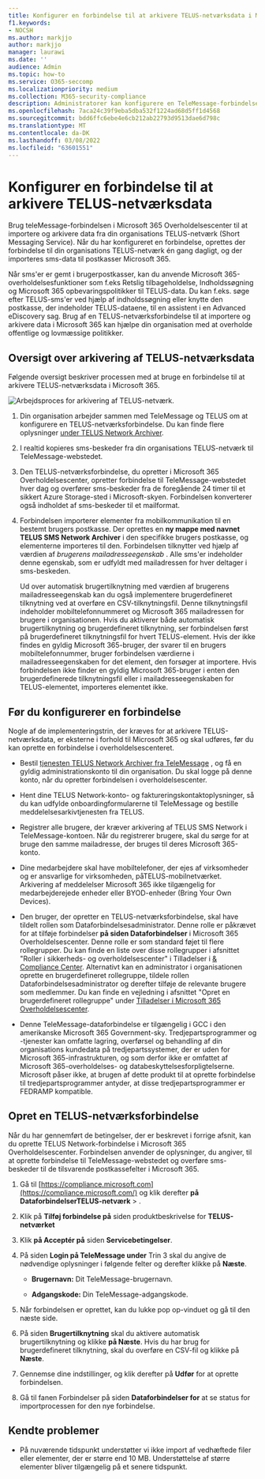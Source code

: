```yaml
---
title: Konfigurer en forbindelse til at arkivere TELUS-netværksdata i Microsoft 365
f1.keywords:
- NOCSH
ms.author: markjjo
author: markjjo
manager: laurawi
ms.date: ''
audience: Admin
ms.topic: how-to
ms.service: O365-seccomp
ms.localizationpriority: medium
ms.collection: M365-security-compliance
description: Administratorer kan konfigurere en TeleMessage-forbindelse til at importere og arkivere sms-data fra TELUS-netværket Microsoft 365. Dette giver dig mulighed for at arkivere data fra tredjepartsdatakilder i Microsoft 365, så du kan bruge overholdelsesfunktioner som f.eks retslig tilbageholdelse, indholdssøgning og opbevaringspolitikker til at administrere organisationens tredjepartsdata.
ms.openlocfilehash: 7aca24c39f9eba5dba532f1224ad68d5ff1d4568
ms.sourcegitcommit: bdd6ffc6ebe4e6cb212ab22793d9513dae6d798c
ms.translationtype: MT
ms.contentlocale: da-DK
ms.lasthandoff: 03/08/2022
ms.locfileid: "63601551"
---
```

# <a name="set-up-a-connector-to-archive-telus-network-data"></a>Konfigurer en forbindelse til at arkivere TELUS-netværksdata

Brug teleMessage-forbindelsen i Microsoft 365 Overholdelsescenter til at importere og arkivere data fra din organisations TELUS-netværk (Short Messaging Service). Når du har konfigureret en forbindelse, oprettes der forbindelse til din organisations TELUS-netværk én gang dagligt, og der importeres sms-data til postkasser Microsoft 365.

Når sms'er er gemt i brugerpostkasser, kan du anvende Microsoft 365-overholdelsesfunktioner som f.eks Retslig tilbageholdelse, Indholdssøgning og Microsoft 365 opbevaringspolitikker til TELUS-data. Du kan f.eks. søge efter TELUS-sms'er ved hjælp af indholdssøgning eller knytte den postkasse, der indeholder TELUS-dataene, til en assistent i en Advanced eDiscovery sag. Brug af en TELUS-netværksforbindelse til at importere og arkivere data i Microsoft 365 kan hjælpe din organisation med at overholde offentlige og lovmæssige politikker.

## <a name="overview-of-archiving-telus-network-data"></a>Oversigt over arkivering af TELUS-netværksdata

Følgende oversigt beskriver processen med at bruge en forbindelse til at arkivere TELUS-netværksdata i Microsoft 365.

![Arbejdsproces for arkivering af TELUS-netværk.](../media/TelusNetworkConnectorWorkflow.png)

1. Din organisation arbejder sammen med TeleMessage og TELUS om at konfigurere en TELUS-netværksforbindelse. Du kan finde flere oplysninger [under TELUS Network Archiver](https://www.telemessage.com/office365-activation-for-telus-network-archiver/).

2. I realtid kopieres sms-beskeder fra din organisations TELUS-netværk til TeleMessage-webstedet.

3. Den TELUS-netværksforbindelse, du opretter i Microsoft 365 Overholdelsescenter, opretter forbindelse til TeleMessage-webstedet hver dag og overfører sms-beskeder fra de foregående 24 timer til et sikkert Azure Storage-sted i Microsoft-skyen. Forbindelsen konverterer også indholdet af sms-beskeder til et mailformat.

4. Forbindelsen importerer elementer fra mobilkommunikation til en bestemt brugers postkasse. Der oprettes en **ny mappe med navnet TELUS SMS Network Archiver** i den specifikke brugers postkasse, og elementerne importeres til den. Forbindelsen tilknytter ved hjælp af værdien af *brugerens mailadresseegenskab* . Alle sms'er indeholder denne egenskab, som er udfyldt med mailadressen for hver deltager i sms-beskeden.

   Ud over automatisk brugertilknytning med værdien af  brugerens mailadresseegenskab kan du også implementere brugerdefineret tilknytning ved at overføre en CSV-tilknytningsfil. Denne tilknytningsfil indeholder mobiltelefonnummeret og Microsoft 365 mailadressen for brugere i organisationen. Hvis du aktiverer både automatisk brugertilknytning og brugerdefineret tilknytning, ser forbindelsen først på brugerdefineret tilknytningsfil for hvert TELUS-element. Hvis der ikke findes en gyldig Microsoft 365-bruger, der svarer til en brugers mobiltelefonnummer, bruger forbindelsen værdierne i mailadresseegenskaben for det element, den forsøger at importere. Hvis forbindelsen ikke finder en gyldig Microsoft 365-bruger i enten den brugerdefinerede tilknytningsfil eller i mailadresseegenskaben for TELUS-elementet, importeres elementet ikke.

## <a name="before-you-set-up-a-connector"></a>Før du konfigurerer en forbindelse

Nogle af de implementeringstrin, der kræves for at arkivere TELUS-netværksdata, er eksterne i forhold til Microsoft 365 og skal udføres, før du kan oprette en forbindelse i overholdelsescenteret.

- Bestil [tjenesten TELUS Network Archiver fra TeleMessage](https://www.telemessage.com/mobile-archiver/order-mobile-archiver-for-o365) , og få en gyldig administrationskonto til din organisation. Du skal logge på denne konto, når du opretter forbindelsen i overholdelsescenter.

- Hent dine TELUS Network-konto- og faktureringskontaktoplysninger, så du kan udfylde onboardingformularerne til TeleMessage og bestille meddelelsesarkivtjenesten fra TELUS.

- Registrer alle brugere, der kræver arkivering af TELUS SMS Network i TeleMessage-kontoen. Når du registrerer brugere, skal du sørge for at bruge den samme mailadresse, der bruges til deres Microsoft 365-konto.

- Dine medarbejdere skal have mobiltelefoner, der ejes af virksomheder og er ansvarlige for virksomheden, påTELUS-mobilnetværket. Arkivering af meddelelser Microsoft 365 ikke tilgængelig for medarbejderejede enheder eller BYOD-enheder (Bring Your Own Devices).

- Den bruger, der opretter en TELUS-netværksforbindelse, skal have tildelt rollen som Dataforbindelsesadministrator. Denne rolle er påkrævet for at tilføje forbindelser **på siden Dataforbindelser** i Microsoft 365 Overholdelsescenter. Denne rolle er som standard føjet til flere rollegrupper. Du kan finde en liste over disse rollegrupper i afsnittet "Roller i sikkerheds- og overholdelsescenter" i Tilladelser i [& Compliance Center](../security/office-365-security/permissions-in-the-security-and-compliance-center.md#roles-in-the-security--compliance-center). Alternativt kan en administrator i organisationen oprette en brugerdefineret rollegruppe, tildele rollen Dataforbindelsesadministrator og derefter tilføje de relevante brugere som medlemmer. Du kan finde en vejledning i afsnittet "Opret en brugerdefineret rollegruppe" under [Tilladelser i Microsoft 365 Overholdelsescenter](microsoft-365-compliance-center-permissions.md#create-a-custom-role-group).

- Denne TeleMessage-dataforbindelse er tilgængelig i GCC i den amerikanske Microsoft 365 Government-sky. Tredjepartsprogrammer og -tjenester kan omfatte lagring, overførsel og behandling af din organisations kundedata på tredjepartssystemer, der er uden for Microsoft 365-infrastrukturen, og som derfor ikke er omfattet af Microsoft 365-overholdelses- og databeskyttelsesforpligtelserne. Microsoft påser ikke, at brugen af dette produkt til at oprette forbindelse til tredjepartsprogrammer antyder, at disse tredjepartsprogrammer er FEDRAMP kompatible.

## <a name="create-a-telus-network-connector"></a>Opret en TELUS-netværksforbindelse

Når du har gennemført de betingelser, der er beskrevet i forrige afsnit, kan du oprette TELUS Network-forbindelse i Microsoft 365 Overholdelsescenter. Forbindelsen anvender de oplysninger, du angiver, til at oprette forbindelse til TeleMessage-webstedet og overføre sms-beskeder til de tilsvarende postkassefelter i Microsoft 365.

1. Gå til [https://compliance.microsoft.com](https://compliance.microsoft.com/) og klik derefter **på DataforbindelserTELUS-netværk** > .

2. Klik på **Tilføj forbindelse på** siden produktbeskrivelse for **TELUS-netværket**

3. Klik **på Acceptér på** siden **Servicebetingelser**.

4. På siden **Login på TeleMessage under** Trin 3 skal du angive de nødvendige oplysninger i følgende felter og derefter klikke på **Næste**.

   - **Brugernavn:** Dit TeleMessage-brugernavn.

   - **Adgangskode:** Din TeleMessage-adgangskode.

5. Når forbindelsen er oprettet, kan du lukke pop op-vinduet og gå til den næste side.

6. På siden **Brugertilknytning** skal du aktivere automatisk brugertilknytning og klikke **på Næste**. Hvis du har brug for brugerdefineret tilknytning, skal du overføre en CSV-fil og klikke på **Næste**.

7. Gennemse dine indstillinger, og klik derefter på **Udfør** for at oprette forbindelsen.

8. Gå til fanen Forbindelser på siden **Dataforbindelser for** at se status for importprocessen for den nye forbindelse.

## <a name="known-issues"></a>Kendte problemer

- På nuværende tidspunkt understøtter vi ikke import af vedhæftede filer eller elementer, der er større end 10 MB. Understøttelse af større elementer bliver tilgængelig på et senere tidspunkt.
